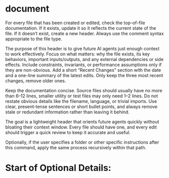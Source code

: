 # document

For every file that has been created or edited, check the top-of-file documentation. If it exists, update it so it reflects the current state of the file. If it doesn’t exist, create a new header. Always use the comment syntax appropriate to the file type.

The purpose of this header is to give future AI agents just enough context to work effectively. Focus on what matters: why the file exists, its key behaviors, important inputs/outputs, and any external dependencies or side effects. Include constraints, invariants, or performance assumptions only if they are non-obvious. Add a short “Recent Changes” section with the date and a one-line summary of the latest edits. Only keep the three most recent changes, remove older ones.

Keep the documentation concise. Source files should usually have no more than 6–12 lines, smaller utility or test files may only need 1–2 lines. Do not restate obvious details like the filename, language, or trivial imports. Use clear, present-tense sentences or short bullet points, and always remove stale or redundant information rather than leaving it behind.

The goal is a lightweight header that orients future agents quickly without bloating their context window. Every file should have one, and every edit should trigger a quick review to keep it accurate and useful.

Optionally, if the user specifies a folder or other specific instructions after this command, apply the same process recursively within that path.

# Start of Optional Details:
